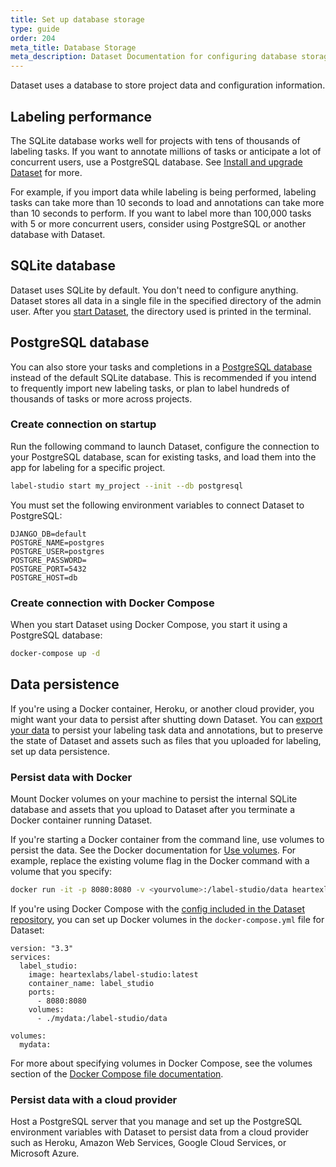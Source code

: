```yaml
---
title: Set up database storage
type: guide
order: 204
meta_title: Database Storage
meta_description: Dataset Documentation for configuring database storage for data labeling and machine learning projects.
---
```

Dataset uses a database to store project data and configuration information.

## Labeling performance
The SQLite database works well for projects with tens of thousands of labeling tasks. If you want to annotate millions of tasks or anticipate a lot of concurrent users, use a PostgreSQL database. See [Install and upgrade Dataset](install.html#PostgreSQL-database) for more.  

For example, if you import data while labeling is being performed, labeling tasks can take more than 10 seconds to load and annotations can take more than 10 seconds to perform. If you want to label more than 100,000 tasks with 5 or more concurrent users, consider using PostgreSQL or another database with Dataset. 

## SQLite database

Dataset uses SQLite by default. You don't need to configure anything. Dataset stores all data in a single file in the specified directory of the admin user. After you [start Dataset](start.html), the directory used is printed in the terminal. 

## PostgreSQL database

You can also store your tasks and completions in a [PostgreSQL database](https://www.postgresql.org/) instead of the default SQLite database. This is recommended if you intend to frequently import new labeling tasks, or plan to label hundreds of thousands of tasks or more across projects.

### Create connection on startup

Run the following command to launch Dataset, configure the connection to your PostgreSQL database, scan for existing tasks, and load them into the app for labeling for a specific project.

```bash
label-studio start my_project --init --db postgresql 
```

You must set the following environment variables to connect Dataset to PostgreSQL:

```
DJANGO_DB=default
POSTGRE_NAME=postgres
POSTGRE_USER=postgres
POSTGRE_PASSWORD=
POSTGRE_PORT=5432
POSTGRE_HOST=db
```

### Create connection with Docker Compose

When you start Dataset using Docker Compose, you start it using a PostgreSQL database:
```bash
docker-compose up -d
```

## Data persistence

If you're using a Docker container, Heroku, or another cloud provider, you might want your data to persist after shutting down Dataset. You can [export your data](export.html) to persist your labeling task data and annotations, but to preserve the state of Dataset and assets such as files that you uploaded for labeling, set up data persistence. 

### Persist data with Docker

Mount Docker volumes on your machine to persist the internal SQLite database and assets that you upload to Dataset after you terminate a Docker container running Dataset. 

If you're starting a Docker container from the command line, use volumes to persist the data. See the Docker documentation for [Use volumes](https://docs.docker.com/storage/volumes/). For example, replace the existing volume flag in the Docker command with a volume that you specify:
```bash
docker run -it -p 8080:8080 -v <yourvolume>:/label-studio/data heartexlabs/label-studio:latest
```

If you're using Docker Compose with the [config included in the Dataset repository](https://github.com/heartexlabs/label-studio/blob/master/docker-compose.yml), you can set up Docker volumes in the `docker-compose.yml` file for Dataset:
```
version: "3.3"
services:
  label_studio:
    image: heartexlabs/label-studio:latest
    container_name: label_studio
    ports:
      - 8080:8080
    volumes:
      - ./mydata:/label-studio/data

volumes:
  mydata:
```
For more about specifying volumes in Docker Compose, see the volumes section of the [Docker Compose file documentation](https://docs.docker.com/compose/compose-file/compose-file-v3/#volumes).

### Persist data with a cloud provider
Host a PostgreSQL server that you manage and set up the PostgreSQL environment variables with Dataset to persist data from a cloud provider such as Heroku, Amazon Web Services, Google Cloud Services, or Microsoft Azure. 


